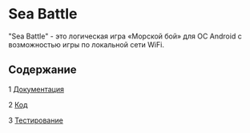 # Sea Battle

"Sea Battle" - это логическая игра «Морской бой» для ОС Android с возможностью игры по локальной сети WiFi.

## Содержание

1 [Документация](Documentation)

2 [Код](Code)

3 [Тестирование](Testing)
